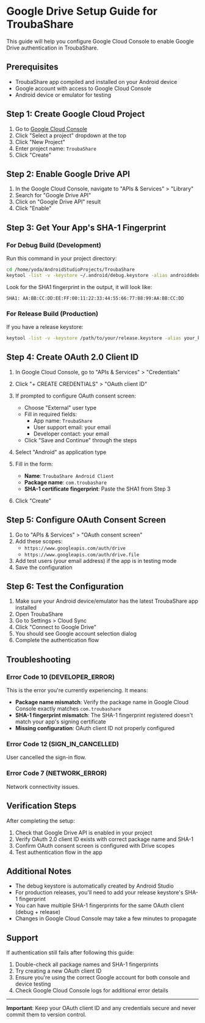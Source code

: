 # Google Drive Setup Guide for TroubaShare

This guide will help you configure Google Cloud Console to enable Google Drive authentication in TroubaShare.

## Prerequisites

- TroubaShare app compiled and installed on your Android device
- Google account with access to Google Cloud Console
- Android device or emulator for testing

## Step 1: Create Google Cloud Project

1. Go to [Google Cloud Console](https://console.cloud.google.com/)
2. Click "Select a project" dropdown at the top
3. Click "New Project"
4. Enter project name: `TroubaShare`
5. Click "Create"

## Step 2: Enable Google Drive API

1. In the Google Cloud Console, navigate to "APIs & Services" > "Library"
2. Search for "Google Drive API"
3. Click on "Google Drive API" result
4. Click "Enable"

## Step 3: Get Your App's SHA-1 Fingerprint

### For Debug Build (Development)

Run this command in your project directory:

```bash
cd /home/yoda/AndroidStudioProjects/TroubaShare
keytool -list -v -keystore ~/.android/debug.keystore -alias androiddebugkey -storepass android -keypass android
```

Look for the SHA1 fingerprint in the output, it will look like:
```
SHA1: AA:BB:CC:DD:EE:FF:00:11:22:33:44:55:66:77:88:99:AA:BB:CC:DD
```

### For Release Build (Production)

If you have a release keystore:

```bash
keytool -list -v -keystore /path/to/your/release.keystore -alias your_key_alias
```

## Step 4: Create OAuth 2.0 Client ID

1. In Google Cloud Console, go to "APIs & Services" > "Credentials"
2. Click "+ CREATE CREDENTIALS" > "OAuth client ID"
3. If prompted to configure OAuth consent screen:
   - Choose "External" user type
   - Fill in required fields:
     - App name: `TroubaShare`
     - User support email: your email
     - Developer contact: your email
   - Click "Save and Continue" through the steps
4. Select "Android" as application type
5. Fill in the form:
   - **Name**: `TroubaShare Android Client`
   - **Package name**: `com.troubashare`
   - **SHA-1 certificate fingerprint**: Paste the SHA1 from Step 3

6. Click "Create"

## Step 5: Configure OAuth Consent Screen

1. Go to "APIs & Services" > "OAuth consent screen"
2. Add these scopes:
   - `https://www.googleapis.com/auth/drive`
   - `https://www.googleapis.com/auth/drive.file`
3. Add test users (your email address) if the app is in testing mode
4. Save the configuration

## Step 6: Test the Configuration

1. Make sure your Android device/emulator has the latest TroubaShare app installed
2. Open TroubaShare
3. Go to Settings > Cloud Sync
4. Click "Connect to Google Drive"
5. You should see Google account selection dialog
6. Complete the authentication flow

## Troubleshooting

### Error Code 10 (DEVELOPER_ERROR)

This is the error you're currently experiencing. It means:

- **Package name mismatch**: Verify the package name in Google Cloud Console exactly matches `com.troubashare`
- **SHA-1 fingerprint mismatch**: The SHA-1 fingerprint registered doesn't match your app's signing certificate
- **Missing configuration**: OAuth client ID not properly configured

### Error Code 12 (SIGN_IN_CANCELLED)

User cancelled the sign-in flow.

### Error Code 7 (NETWORK_ERROR)

Network connectivity issues.

## Verification Steps

After completing the setup:

1. Check that Google Drive API is enabled in your project
2. Verify OAuth 2.0 client ID exists with correct package name and SHA-1
3. Confirm OAuth consent screen is configured with Drive scopes
4. Test authentication flow in the app

## Additional Notes

- The debug keystore is automatically created by Android Studio
- For production releases, you'll need to add your release keystore's SHA-1 fingerprint
- You can have multiple SHA-1 fingerprints for the same OAuth client (debug + release)
- Changes in Google Cloud Console may take a few minutes to propagate

## Support

If authentication still fails after following this guide:

1. Double-check all package names and SHA-1 fingerprints
2. Try creating a new OAuth client ID
3. Ensure you're using the correct Google account for both console and device testing
4. Check Google Cloud Console logs for additional error details

---

**Important**: Keep your OAuth client ID and any credentials secure and never commit them to version control.